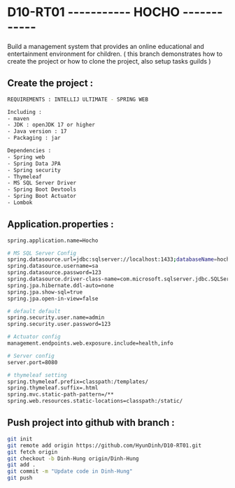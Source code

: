 # D10-RT01 ----------- HOCHO ------------
Build a management system that provides an online educational and entertainment environment for children.
( this branch demonstrates how to create the project or how to clone the project, also setup tasks guilds )

## Create the project :

```bash
REQUIREMENTS : INTELLIJ ULTIMATE - SPRING WEB

Including :
- maven
- JDK : openJDK 17 or higher
- Java version : 17
- Packaging : jar

Dependencies :
- Spring web
- Spring Data JPA
- Spring security
- Thymeleaf
- MS SQL Server Driver
- Spring Boot Devtools
- Spring Boot Actuator
- Lombok
```

## Application.properties :



```bash
spring.application.name=Hocho

# MS SQL Server Config
spring.datasource.url=jdbc:sqlserver://localhost:1433;databaseName=hocho;encrypt=false;trustServerCertificate=true
spring.datasource.username=sa
spring.datasource.password=123
spring.datasource.driver-class-name=com.microsoft.sqlserver.jdbc.SQLServerDriver
spring.jpa.hibernate.ddl-auto=none
spring.jpa.show-sql=true
spring.jpa.open-in-view=false

# default default
spring.security.user.name=admin
spring.security.user.password=123

# Actuator config
management.endpoints.web.exposure.include=health,info

# Server config
server.port=8080

# thymeleaf setting
spring.thymeleaf.prefix=classpath:/templates/
spring.thymeleaf.suffix=.html
spring.mvc.static-path-pattern=/**
spring.web.resources.static-locations=classpath:/static/
```

## Push project into github with branch :
```bash
git init
git remote add origin https://github.com/HyunDinh/D10-RT01.git
git fetch origin
git checkout -b Dinh-Hung origin/Dinh-Hung
git add .
git commit -m "Update code in Dinh-Hung"
git push
```

